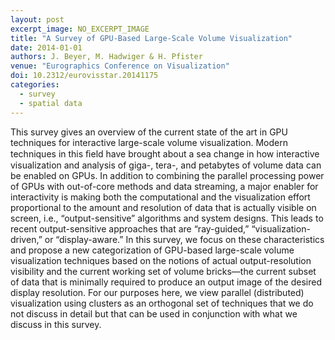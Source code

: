 ```yaml
---
layout: post
excerpt_image: NO_EXCERPT_IMAGE
title: "A Survey of GPU-Based Large-Scale Volume Visualization"
date: 2014-01-01
authors: J. Beyer, M. Hadwiger & H. Pfister
venue: "Eurographics Conference on Visualization"
doi: 10.2312/eurovisstar.20141175
categories:
  - survey
  - spatial data
---
```

This survey gives an overview of the current state of the art in GPU techniques for interactive large-scale volume visualization. Modern techniques in this ﬁeld have brought about a sea change in how interactive visualization and analysis of giga-, tera-, and petabytes of volume data can be enabled on GPUs. In addition to combining the parallel processing power of GPUs with out-of-core methods and data streaming, a major enabler for interactivity is making both the computational and the visualization effort proportional to the amount and resolution of data that is actually visible on screen, i.e., “output-sensitive” algorithms and system designs. This leads to recent output-sensitive approaches that are “ray-guided,” “visualization-driven,” or “display-aware.” In this survey, we focus on these characteristics and propose a new categorization of GPU-based large-scale volume visualization techniques based on the notions of actual output-resolution visibility and the current working set of volume bricks—the current subset of data that is minimally required to produce an output image of the desired display resolution. For our purposes here, we view parallel (distributed) visualization using clusters as an orthogonal set of techniques that we do not discuss in detail but that can be used in conjunction with what we discuss in this survey.
